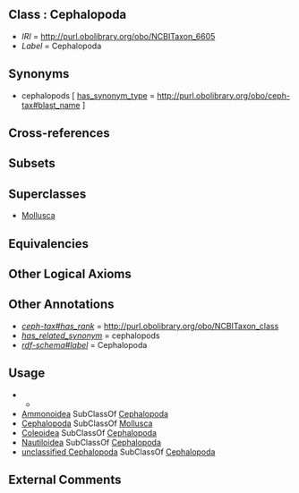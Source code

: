 
## Class : Cephalopoda

 * *IRI* = http://purl.obolibrary.org/obo/NCBITaxon_6605
 * *Label* = Cephalopoda

## Synonyms

 * cephalopods [ [has_synonym_type](../../pe/oboInOwl#hasSynonymType.md) = http://purl.obolibrary.org/obo/ceph-tax#blast_name ]

## Cross-references


## Subsets


## Superclasses

 * [Mollusca](../../NCBITaxon/47/NCBITaxon_6447.md)

## Equivalencies


## Other Logical Axioms


## Other Annotations

 * *[ceph-tax#has_rank](../../ceph-tax#has/nk/ceph-tax#has_rank.md)* = http://purl.obolibrary.org/obo/NCBITaxon_class
 * *[has_related_synonym](../../ym/oboInOwl#hasRelatedSynonym.md)* = cephalopods
 * *[rdf-schema#label](../../el/rdf-schema#label.md)* = Cephalopoda

## Usage

 * -
 * [Ammonoidea](../../CEPH/54/CEPH_0001054.md) SubClassOf [Cephalopoda](../../NCBITaxon/05/NCBITaxon_6605.md)
 * [Cephalopoda](../../NCBITaxon/05/NCBITaxon_6605.md) SubClassOf [Mollusca](../../NCBITaxon/47/NCBITaxon_6447.md)
 * [Coleoidea](../../NCBITaxon/06/NCBITaxon_6606.md) SubClassOf [Cephalopoda](../../NCBITaxon/05/NCBITaxon_6605.md)
 * [Nautiloidea](../../NCBITaxon/77/NCBITaxon_32577.md) SubClassOf [Cephalopoda](../../NCBITaxon/05/NCBITaxon_6605.md)
 * [unclassified Cephalopoda](../../NCBITaxon/25/NCBITaxon_58125.md) SubClassOf [Cephalopoda](../../NCBITaxon/05/NCBITaxon_6605.md)

## External Comments

